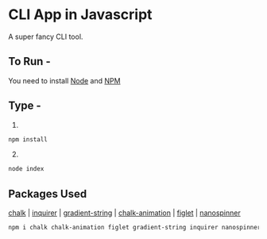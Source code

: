# CLI App in Javascript

A super fancy CLI tool. 

## To Run - 
You need to install [Node](https://nodejs.org/en/) and [NPM](https://www.npmjs.com/)

## Type -
1.
```sh
npm install
```
2.
```sh
node index
```


## Packages Used

[chalk](https://github.com/chalk/chalk) | 
[inquirer](https://github.com/SBoudrias/Inquirer.js) |
[gradient-string](https://github.com/bokub/gradient-string) |
[chalk-animation](https://github.com/bokub/chalk-animation) |
[figlet](https://github.com/patorjk/figlet.js) |
[nanospinner](https://github.com/usmanyunusov/nanospinner)


```sh
npm i chalk chalk-animation figlet gradient-string inquirer nanospinner
```
